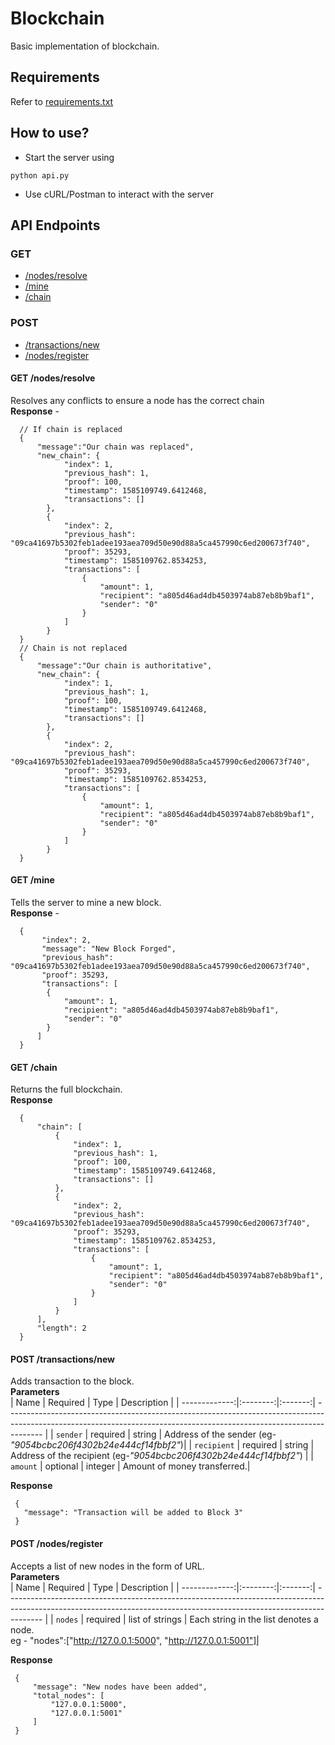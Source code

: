# Blockchain

Basic implementation of blockchain.

## Requirements

Refer to [requirements.txt](https://github.com/h-sinha/Blockchain/blob/master/requirements.txt)

## How to use?
* Start the server using 
```
python api.py
```
* Use cURL/Postman to interact with the server

## API Endpoints
### GET
* [/nodes/resolve](#get-nodesresolve)
* [/mine](#get-mine)
* [/chain](#get-chain)
### POST
* [/transactions/new](#post-transactionsnew)
* [/nodes/register](#post-nodesregister)


#### GET /nodes/resolve 
Resolves any conflicts to ensure a node has the correct chain
<br/>
**Response** -
```
  // If chain is replaced
  {
      "message":"Our chain was replaced",
      "new_chain": {
            "index": 1,
            "previous_hash": 1,
            "proof": 100,
            "timestamp": 1585109749.6412468,
            "transactions": []
        },
        {
            "index": 2,
            "previous_hash": "09ca41697b5302feb1adee193aea709d50e90d88a5ca457990c6ed200673f740",
            "proof": 35293,
            "timestamp": 1585109762.8534253,
            "transactions": [
                {
                    "amount": 1,
                    "recipient": "a805d46ad4db4503974ab87eb8b9baf1",
                    "sender": "0"
                }
            ]
        }
  }
  // Chain is not replaced
  {
      "message":"Our chain is authoritative",
      "new_chain": {
            "index": 1,
            "previous_hash": 1,
            "proof": 100,
            "timestamp": 1585109749.6412468,
            "transactions": []
        },
        {
            "index": 2,
            "previous_hash": "09ca41697b5302feb1adee193aea709d50e90d88a5ca457990c6ed200673f740",
            "proof": 35293,
            "timestamp": 1585109762.8534253,
            "transactions": [
                {
                    "amount": 1,
                    "recipient": "a805d46ad4db4503974ab87eb8b9baf1",
                    "sender": "0"
                }
            ]
        }
  }
```
#### GET /mine
Tells the server to mine a new block.
<br/>
**Response** -
```
  {
       "index": 2,
       "message": "New Block Forged",
       "previous_hash": "09ca41697b5302feb1adee193aea709d50e90d88a5ca457990c6ed200673f740",
       "proof": 35293,
       "transactions": [
        {
            "amount": 1,
            "recipient": "a805d46ad4db4503974ab87eb8b9baf1",
            "sender": "0"
        }
      ]
  }
```
#### GET /chain 
Returns the full blockchain.
<br/>
**Response**
```
  {
      "chain": [
          {
              "index": 1,
              "previous_hash": 1,
              "proof": 100,
              "timestamp": 1585109749.6412468,
              "transactions": []
          },
          {
              "index": 2,
              "previous_hash": "09ca41697b5302feb1adee193aea709d50e90d88a5ca457990c6ed200673f740",
              "proof": 35293,
              "timestamp": 1585109762.8534253,
              "transactions": [
                  {
                      "amount": 1,
                      "recipient": "a805d46ad4db4503974ab87eb8b9baf1",
                      "sender": "0"
                  }
              ]
          }
      ],
      "length": 2
  }
```
#### POST /transactions/new
Adds transaction to the block.
<br/>
**Parameters**
<br/>
|          Name | Required |  Type   | Description                                                                                                                                                           |
| -------------:|:--------:|:-------:| --------------------------------------------------------------------------------------------------------------------------------------------------------------------- |
|     `sender` | required | string  | Address of the sender (eg-*"9054bcbc206f4302b24e444cf14fbbf2"*)|
|        `recipient` | required | string  | Address of the recipient (eg-*"9054bcbc206f4302b24e444cf14fbbf2"*) |
| `amount` | optional | integer | Amount of money transferred.|

**Response**
 ``` 
  {
    "message": "Transaction will be added to Block 3"
  }
 ```
#### POST /nodes/register
Accepts a list of new nodes in the form of URL.
<br/>
**Parameters**
<br/>
|          Name | Required |  Type   | Description                                                                                                                                                           |
| -------------:|:--------:|:-------:| --------------------------------------------------------------------------------------------------------------------------------------------------------------------- |
|     `nodes` | required | list of strings  | Each string in the list denotes a node.<br/> eg - "nodes":["http://127.0.0.1:5000", "http://127.0.0.1:5001"]|


**Response**
 ``` 
  {
      "message": "New nodes have been added",
      "total_nodes": [
          "127.0.0.1:5000",
          "127.0.0.1:5001"
      ]
  }
 ```
